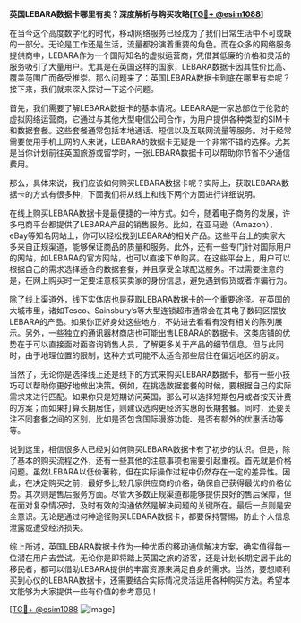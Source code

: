 **英国LEBARA数据卡哪里有卖？深度解析与购买攻略[[TG💪+ @esim1088](https://t.me/s/esim1088)]**

在当今这个高度数字化的时代，移动网络服务已经成为了我们日常生活中不可或缺的一部分。无论是工作还是生活，流量都扮演着重要的角色。而在众多的网络服务提供商中，LEBARA作为一个国际知名的虚拟运营商，凭借其低廉的价格和灵活的服务吸引了大量用户。尤其是在英国这样的国家，LEBARA数据卡因其性价比高、覆盖范围广而备受推崇。那么问题来了：英国LEBARA数据卡到底在哪里有卖呢？接下来，我们就来深入探讨一下这个问题。

首先，我们需要了解LEBARA数据卡的基本情况。LEBARA是一家总部位于伦敦的虚拟网络运营商，它通过与其他大型电信公司合作，为用户提供各种类型的SIM卡和数据套餐。这些套餐通常包括本地通话、短信以及互联网流量等服务。对于经常需要使用手机上网的人来说，LEBARA的数据卡无疑是一个非常不错的选择。尤其是当你计划前往英国旅游或留学时，一张LEBARA数据卡可以帮助你节省不少通信费用。

那么，具体来说，我们应该如何购买LEBARA数据卡呢？实际上，获取LEBARA数据卡的方式有很多种，下面我们将从线上和线下两个方面进行详细说明。

在线上购买LEBARA数据卡是最便捷的一种方式。如今，随着电子商务的发展，许多电商平台都提供了LEBARA产品的销售服务。比如，在亚马逊（Amazon）、eBay等知名网站上，你可以轻松找到LEBARA的相关产品。这些平台上的卖家大多来自正规渠道，能够保证商品的质量和服务。此外，还有一些专门针对国际用户的网站，如LEBARA的官方网站，也可以直接下单购买。在这些平台上，用户可以根据自己的需求选择适合的数据套餐，并且享受全球配送服务。不过需要注意的是，在网上购买时一定要注意核实卖家的身份信息，避免遇到假货或者诈骗行为。

除了线上渠道外，线下实体店也是获取LEBARA数据卡的一个重要途径。在英国的大城市里，诸如Tesco、Sainsbury’s等大型连锁超市通常会在其电子数码区摆放LEBARA的产品。如果你正好身处这些地方，不妨进去看看有没有相关的陈列展示。另外，一些独立的通讯器材商店也可能出售LEBARA的数据卡。这类店铺的优势在于可以直接面对面咨询销售人员，了解更多关于产品的细节信息。但与此同时，由于地理位置的限制，这种方式可能不太适合那些居住在偏远地区的朋友。

当然了，无论你是选择线上还是线下的方式来购买LEBARA数据卡，都有一些小技巧可以帮助你更好地做出决策。例如，在挑选数据套餐的时候，要根据自己的实际需求来进行匹配。如果你只是短期访问英国，那么可以选择短期包月或者按天计费的方案；而如果打算长期居住，则建议选购更经济实惠的长期套餐。同时，还要关注不同套餐之间的区别，比如是否包含国际漫游功能、是否有额外的优惠活动等等。

说到这里，相信很多人已经对如何购买LEBARA数据卡有了初步的认识。但是，除了基本的购买流程之外，还有一些其他的注意事项也需要引起重视。首先就是价格问题。虽然LEBARA以低价著称，但在实际操作过程中仍然存在一定的差异性。因此，在决定购买之前，最好多比较几家供应商的价格，确保自己获得最优的价格优势。其次则是售后服务方面。尽管大多数正规渠道都能够提供良好的售后保障，但在面对复杂情况时，及时有效的沟通依然是解决问题的关键所在。最后一点则是安全意识。无论是通过何种途径购买LEBARA数据卡，都要保持警惕，防止个人信息泄露或遭受经济损失。

综上所述，英国LEBARA数据卡作为一种优质的移动通信解决方案，确实值得每一位潜在用户去尝试。无论你是即将踏上英国之旅的游客，还是计划长期定居于此的移民者，都可以借助LEBARA提供的丰富资源来满足自身的需求。当然，要想顺利买到心仪的LEBARA数据卡，还需要结合实际情况灵活运用各种购买方法。希望本文能够为大家提供一些有价值的参考意见！

[[TG💪+ @esim1088](https://t.me/s/esim1088) ![Image](https://i.postimg.cc/4NQfJmqS/Snipaste-2025-05-13-00-14-12.png)]